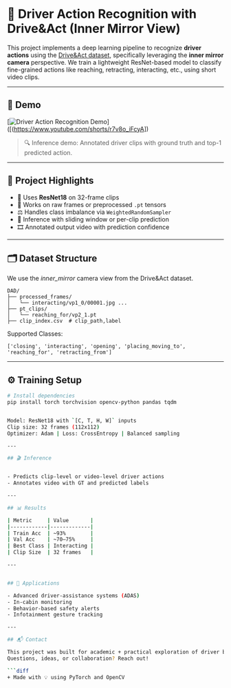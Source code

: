 # 🚗 Driver Action Recognition with Drive&Act (Inner Mirror View)

This project implements a deep learning pipeline to recognize **driver actions** using the [Drive&Act dataset](https://www.driveandact.com/), specifically leveraging the **inner mirror camera** perspective. We train a lightweight ResNet-based model to classify fine-grained actions like reaching, retracting, interacting, etc., using short video clips.

---

## 🎥 Demo

[![Driver Action Recognition Demo](https://img.youtube.com/vi/YOUR_VIDEO_ID/0.jpg)]([(https://www.youtube.com/shorts/r7v8o_iFcyA])
> 🔍 Inference demo: Annotated driver clips with ground truth and top-1 predicted action.

---

## 🧠 Project Highlights

- 🧾 Uses **ResNet18** on 32-frame clips
- 📼 Works on raw frames or preprocessed `.pt` tensors
- ⚖️ Handles class imbalance via `WeightedRandomSampler`
- 🧪 Inference with sliding window or per-clip prediction
- 🎞️ Annotated output video with prediction confidence

---

## 🗂 Dataset Structure

We use the *inner_mirror* camera view from the Drive&Act dataset.

```
DAD/
├── processed_frames/
│   └── interacting/vp1_0/00001.jpg ...
├── pt_clips/
│   └── reaching_for/vp2_1.pt
├── clip_index.csv  # clip_path,label
```

Supported Classes:
```
['closing', 'interacting', 'opening', 'placing_moving_to', 'reaching_for', 'retracting_from']
```

---

## ⚙️ Training Setup

```bash
# Install dependencies
pip install torch torchvision opencv-python pandas tqdm


Model: ResNet18 with `[C, T, H, W]` inputs  
Clip size: 32 frames (112x112)  
Optimizer: Adam | Loss: CrossEntropy | Balanced sampling

---

## 🎬 Inference


- Predicts clip-level or video-level driver actions  
- Annotates video with GT and predicted labels  

---

## 📊 Results

| Metric     | Value       |
|------------|-------------|
| Train Acc  | ~93%        |
| Val Acc    | ~70–75%     |
| Best Class | Interacting |
| Clip Size  | 32 frames   |

---


## 🧠 Applications

- Advanced driver-assistance systems (ADAS)
- In-cabin monitoring
- Behavior-based safety alerts
- Infotainment gesture tracking

---

## 📬 Contact

This project was built for academic + practical exploration of driver behavior.  
Questions, ideas, or collaboration? Reach out!

```diff
+ Made with 💡 using PyTorch and OpenCV
```

